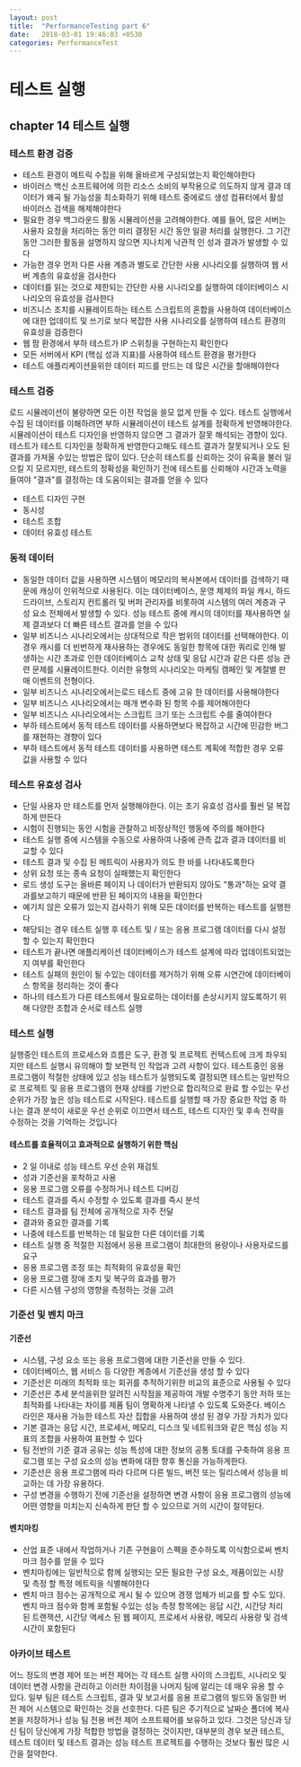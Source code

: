 ```yaml
---
layout: post
title:  "PerformanceTesting part 6"
date:   2018-03-01 19:46:03 +0530
categories: PerformanceTest
---
```


# 테스트 실행

## chapter 14 테스트 실행

### 테스트 환경 검증
  - 테스트 환경이 메트릭 수집을 위해 올바르게 구성되었는지 확인해야한다
  - 바이러스 백신 소프트웨어에 의한 리소스 소비의 부작용으로 의도하지 않게 결과 데이터가 왜곡 될 가능성을 최소화하기 위해 테스트 중에로드 생성 컴퓨터에서 활성 바이러스 검색을 해제해야한다
  - 필요한 경우 백그라운드 활동 시뮬레이션을 고려해야한다. 예를 들어, 많은 서버는 사용자 요청을 처리하는 동안 미리 결정된 시간 동안 일괄 처리를 실행한다. 그 기간 동안 그러한 활동을 설명하지 않으면 지나치게 낙관적 인 성과 결과가 발생할 수 있다
  - 가능한 경우 먼저 다른 사용 계층과 별도로 간단한 사용 시나리오를 실행하여 웹 서버 계층의 유효성을 검사한다
  - 데이터를 읽는 것으로 제한되는 간단한 사용 시나리오를 실행하여 데이터베이스 시나리오의 유효성을 검사한다
  - 비즈니스 조치를 시뮬레이트하는 테스트 스크립트의 혼합을 사용하여 데이터베이스에 대한 업데이트 및 쓰기로 보다 복잡한 사용 시나리오를 실행하여 테스트 환경의 유효성을 검증한다
  - 웹 팜 환경에서 부하 테스트가 IP 스위칭을 구현하는지 확인한다
  - 모든 서버에서 KPI (핵심 성과 지표)를 사용하여 테스트 환경을 평가한다
  - 테스트 애플리케이션을위한 데이터 피드를 만드는 데 많은 시간을 할애해야한다

### 테스트 검증
로드 시뮬레이션이 불량하면 모든 이전 작업을 쓸모 없게 만들 수 있다. 테스트 실행에서 수집 된 데이터를 이해하려면 부하 시뮬레이션이 테스트 설계를 정확하게 반영해야한다. 시뮬레이션이 테스트 디자인을 반영하지 않으면 그 결과가 잘못 해석되는 경향이 있다. 테스트가 테스트 디자인을 정확하게 반영한다고해도 테스트 결과가 잘못되거나 오도 된 결과를 가져올 수있는 방법은 많이 있다. 단순히 테스트를 신뢰하는 것이 유혹을 불러 일으킬 지 모르지만, 테스트의 정확성을 확인하기 전에 테스트를 신뢰해야 시간과 노력을 들여야 "결과"를 결정하는 데 도움이되는 결과를 얻을 수 있다
  - 테스트 디자인 구현
  - 동시성
  - 테스트 조합
  - 데이터 유효성 테스트

### 동적 데이터
  - 동일한 데이터 값을 사용하면 시스템이 메모리의 복사본에서 데이터를 검색하기 때문에 캐싱이 인위적으로 사용된다. 이는 데이터베이스, 운영 체제의 파일 캐시, 하드 드라이브, 스토리지 컨트롤러 및 버퍼 관리자를 비롯하여 시스템의 여러 계층과 구성 요소 전체에서 발생할 수 있다. 성능 테스트 중에 캐시의 데이터를 재사용하면 실제 결과보다 더 빠른 테스트 결과를 얻을 수 있다
  - 일부 비즈니스 시나리오에서는 상대적으로 작은 범위의 데이터를 선택해야한다. 이 경우 캐시를 더 빈번하게 재사용하는 경우에도 동일한 항목에 대한 쿼리로 인해 발생하는 시간 초과로 인한 데이터베이스 교착 상태 및 응답 시간과 같은 다른 성능 관련 문제를 시뮬레이트한다. 이러한 유형의 시나리오는 마케팅 캠페인 및 계절별 판매 이벤트의 전형이다.
  - 일부 비즈니스 시나리오에서는로드 테스트 중에 고유 한 데이터를 사용해야한다
  - 일부 비즈니스 시나리오에서는 매개 변수화 된 항목 수를 제어해야한다
  - 일부 비즈니스 시나리오에서는 스크립트 크기 또는 스크립트 수를 줄여야한다
  - 부하 테스트에서 동적 테스트 데이터를 사용하면보다 복잡하고 시간에 민감한 버그를 재현하는 경향이 있다
  - 부하 테스트에서 동적 테스트 데이터를 사용하면 테스트 계획에 적합한 경우 오류 값을 사용할 수 있다

### 테스트 유효성 검사
  - 단일 사용자 만 테스트를 먼저 실행해야한다. 이는 초기 유효성 검사를 훨씬 덜 복잡하게 만든다
  - 시험이 진행되는 동안 시험을 관찰하고 비정상적인 행동에 주의를 해야한다
  - 테스트 실행 중에 시스템을 수동으로 사용하여 나중에 관측 값과 결과 데이터를 비교할 수 있다
  - 테스트 결과 및 수집 된 메트릭이 사용자가 의도 한 바를 나타내도록한다
  - 상위 요청 또는 종속 요청이 실패했는지 확인한다
  - 로드 생성 도구는 올바른 페이지 나 데이터가 반환되지 않아도 "통과"하는 요약 결과를보고하기 때문에 반환 된 페이지의 내용을 확인한다
  - 예기치 않은 오류가 있는지 검사하기 위해 모든 데이터를 반복하는 테스트를 실행한다
  - 해당되는 경우 테스트 실행 후 테스트 및 / 또는 응용 프로그램 데이터를 다시 설정할 수 있는지 확인한다
  - 테스트가 끝나면 애플리케이션 데이터베이스가 테스트 설계에 따라 업데이트되었는지 여부를 확인한다
  - 테스트 실패의 원인이 될 수있는 데이터를 제거하기 위해 오류 시연간에 데이터베이스 항목을 정리하는 것이 좋다
  - 하나의 테스트가 다른 테스트에서 필요로하는 데이터를 손상시키지 않도록하기 위해 다양한 조합과 순서로 테스트 실행

### 테스트 실행
실행중인 테스트의 프로세스와 흐름은 도구, 환경 및 프로젝트 컨텍스트에 크게 좌우되지만 테스트 실행시 유의해야 할 보편적 인 작업과 고려 사항이 있다.
테스트중인 응용 프로그램이 적절한 상태에 있고 성능 테스트가 실행되도록 결정되면 테스트는 일반적으로 프로젝트 및 응용 프로그램의 현재 상태를 기반으로 합리적으로 완료 할 수있는 우선 순위가 가장 높은 성능 테스트로 시작된다.
테스트를 실행할 때 가장 중요한 작업 중 하나는 결과 분석이 새로운 우선 순위로 이끄면서 테스트, 테스트 디자인 및 후속 전략을 수정하는 것을 기억하는 것입니다
#### 테스트를 효율적이고 효과적으로 실행하기 위한 핵심
  - 2 일 이내로 성능 테스트 우선 순위 재검토
  - 성과 기준선을 포착하고 사용
  - 응용 프로그램 오류를 수정하거나 테스트 디버깅
  - 테스트 결과를 즉시 수정할 수 있도록 결과를 즉시 분석
  - 테스트 결과를 팀 전체에 공개적으로 자주 전달
  - 결과와 중요한 결과를 기록
  - 나중에 테스트를 반복하는 데 필요한 다른 데이터를 기록
  - 테스트 실행 중 적절한 지점에서 응용 프로그램이 최대한의 용량이나 사용자로드를 요구
  - 응용 프로그램 조정 또는 최적화의 유효성을 확인
  - 응용 프로그램 장애 조치 및 복구의 효과를 평가
  - 다른 시스템 구성의 영향을 측정하는 것을 고려

### 기준선 및 벤치 마크
#### 기준선
  - 시스템, 구성 요소 또는 응용 프로그램에 대한 기준선을 만들 수 있다.
  - 데이터베이스, 웹 서비스 등 다양한 계층에서 기준선을 생성 할 수 있다
  - 기준선은 미래의 최적화 또는 회귀를 추적하기위한 비교의 표준으로 사용될 수 있다
  - 기준선은 추세 분석을위한 알려진 시작점을 제공하여 개발 수명주기 동안 저하 또는 최적화를 나타내는 차이를 제품 팀이 명확하게 나타낼 수 있도록 도와준다. 베이스 라인은 재사용 가능한 테스트 자산 집합을 사용하여 생성 된 경우 가장 가치가 있다
  - 기본 결과는 응답 시간, 프로세서, 메모리, 디스크 및 네트워크와 같은 핵심 성능 지표의 조합을 사용하여 표현할 수 있다
  - 팀 전반의 기준 결과 공유는 성능 특성에 대한 정보의 공통 토대를 구축하여 응용 프로그램 또는 구성 요소의 성능 변화에 대한 향후 통신을 가능하게한다.
  - 기준선은 응용 프로그램에 따라 다르며 다른 빌드, 버전 또는 릴리스에서 성능을 비교하는 데 가장 유용하다.
  - 구성 변경을 수행하기 전에 기준선을 설정하면 변경 사항이 응용 프로그램의 성능에 어떤 영향을 미치는지 신속하게 판단 할 수 있으므로 거의 시간이 절약된다.
#### 벤치마킹
  - 산업 표준 내에서 작업하거나 기존 구현을이 스펙을 준수하도록 이식함으로써 벤치 마크 점수를 얻을 수 있다
  - 벤치마킹에는 일반적으로 함께 실행되는 모든 필요한 구성 요소, 제품이있는 시장 및 측정 할 특정 메트릭을 식별해야한다
  - 벤치 마크 점수는 공개적으로 게시 될 수 있으며 경쟁 업체가 비교를 할 수도 있다. 벤치 마크 점수와 함께 포함될 수있는 성능 측정 항목에는 응답 시간, 시간당 처리 된 트랜잭션, 시간당 액세스 된 웹 페이지, 프로세서 사용량, 메모리 사용량 및 검색 시간이 포함된다
### 아카이브 테스트
어느 정도의 변경 제어 또는 버전 제어는 각 테스트 실행 사이의 스크립트, 시나리오 및 데이터 변경 사항을 관리하고 이러한 차이점을 나머지 팀에 알리는 데 매우 유용 할 수 있다. 일부 팀은 테스트 스크립트, 결과 및 보고서를 응용 프로그램의 빌드와 동일한 버전 제어 시스템으로 확인하는 것을 선호한다. 다른 팀은 주기적으로 날짜순 폴더에 복사본을 저장하거나 성능 팀 전용 버전 제어 소프트웨어를 보유하고 있다. 그것은 당신과 당신 팀이 당신에게 가장 적합한 방법을 결정하는 것이지만, 대부분의 경우 보관 테스트, 테스트 데이터 및 테스트 결과는 성능 테스트 프로젝트를 수행하는 것보다 훨씬 많은 시간을 절약한다.
